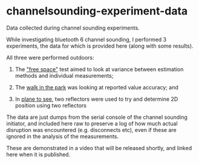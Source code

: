 # channelsounding-experiment-data

Data collected during channel sounding experiments.


While investigating bluetooth 6 channel sounding, I performed 3 experiments, the data for which is provided here (along with some results).

All three were performed outdoors:

  1) The ["free space"](./freespace_experiment/) test aimed to look at variance between estimation methods and individual measurements;
  
  2) The [walk in the park](./park_experiment1/) was looking at reported value accuracy; and
  
  3) In [plane to see](./park_experiment2/), two reflectors were used to try and determine 2D position using two reflectors
  
The data are just dumps from the serial console of the channel sounding initiator, and included here raw to preserve a log of how much actual disruption was encountered (e.g. disconnects etc), even if these are ignored in the analysis of the measurements.


These are demonstrated in a video that will be released shortly, and linked here when it is published.

